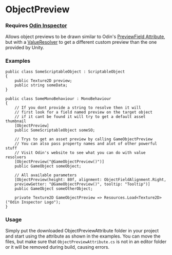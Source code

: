 # ObjectPreview

### Requires [Odin Inspector]

Allows object previews to be drawn similar to Odin's [PreviewField Attribute],
but with a [ValueResolver] to get a different custom preview than the one provided by Unity.

### Examples
```CSharp
public class SomeScriptableObject : ScriptableObject
{
    public Texture2D preview;
    public string someData;
}

public class SomeMonoBehaviour : MonoBehaviour
{
    // If you dont provide a string to resolve then it will
    // first look for a field named preview on the target object
    // if it cant be found it will try to get a default asset thumbnail
    [ObjectPreview]
    public SomeScriptableObject someSO;

    // Trys to get an asset preview by calling GameObjectPreview
    // You can also pass property names and alot of other powerful stuff
    // Visit Odin's website to see what you can do with value resolvers
    [ObjectPreview("@GameObjectPreview()")]
    public GameObject someObject;

    // All available parameters
    [ObjectPreview(height: 80f, alignment: ObjectFieldAlignment.Right, 
    previewGetter: "@GameObjectPreview()", tooltip: "Tooltip")]
    public GameObject someOtherObject;

    private Texture2D GameObjectPreview => Resources.Load<Texture2D>("Odin Inspector Logo");
}
```

### Usage
Simply put the downloaded ObjectPreviewAttribute folder in your project
and start using the attribute as shown in the examples.
You can move the files, but make sure that `ObjectPreviewAttribute.cs`
is not in an editor folder or it will be removed during build, causing errors.

[Odin Inspector]: https://odininspector.com/
[ValueResolver]: https://odininspector.com/documentation/sirenix.odininspector.editor.valueresolvers.valueresolver-1
[PreviewField Attribute]: https://odininspector.com/attributes/preview-field-attribute

